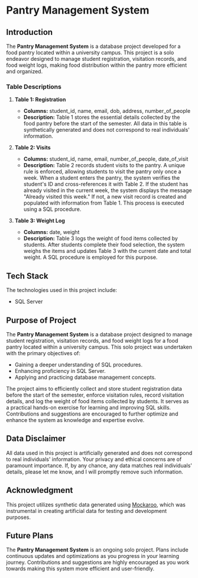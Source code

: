 # Pantry Management System

## Introduction

The **Pantry Management System** is a database project developed for a food pantry located within a university campus. This project is a solo endeavor designed to manage student registration, visitation records, and food weight logs, making food distribution within the pantry more efficient and organized.

### Table Descriptions

1. **Table 1: Registration**
   - **Columns:** student_id, name, email, dob, address, number_of_people
   - **Description:** Table 1 stores the essential details collected by the food pantry before the start of the semester. All data in this table is synthetically generated and does not correspond to real individuals' information.

2. **Table 2: Visits**
   - **Columns:** student_id, name, email, number_of_people, date_of_visit
   - **Description:** Table 2 records student visits to the pantry. A unique rule is enforced, allowing students to visit the pantry only once a week. When a student enters the pantry, the system verifies the student's ID and cross-references it with Table 2. If the student has already visited in the current week, the system displays the message "Already visited this week." If not, a new visit record is created and populated with information from Table 1. This process is executed using a SQL procedure.

3. **Table 3: Weight Log**
   - **Columns:** date, weight
   - **Description:** Table 3 logs the weight of food items collected by students. After students complete their food selection, the system weighs the items and updates Table 3 with the current date and total weight. A SQL procedure is employed for this purpose.

## Tech Stack

The technologies used in this project include:
- SQL Server

## Purpose of Project

The **Pantry Management System** is a database project designed to manage student registration, visitation records, and food weight logs for a food pantry located within a university campus. This solo project was undertaken with the primary objectives of:

- Gaining a deeper understanding of SQL procedures.
- Enhancing proficiency in SQL Server.
- Applying and practicing database management concepts.

The project aims to efficiently collect and store student registration data before the start of the semester, enforce visitation rules, record visitation details, and log the weight of food items collected by students. It serves as a practical hands-on exercise for learning and improving SQL skills. Contributions and suggestions are encouraged to further optimize and enhance the system as knowledge and expertise evolve.


## Data Disclaimer

All data used in this project is artificially generated and does not correspond to real individuals' information. Your privacy and ethical concerns are of paramount importance. If, by any chance, any data matches real individuals' details, please let me know, and I will promptly remove such information.

## Acknowledgment

This project utilizes synthetic data generated using [Mockaroo](https://www.mockaroo.com/), which was instrumental in creating artificial data for testing and development purposes.

## Future Plans

The **Pantry Management System** is an ongoing solo project. Plans include continuous updates and optimizations as you progress in your learning journey. Contributions and suggestions are highly encouraged as you work towards making this system more efficient and user-friendly.

